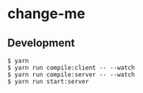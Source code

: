 # change-me

## Development

```console
$ yarn
$ yarn run compile:client -- --watch
$ yarn run compile:server -- --watch
$ yarn run start:server
```
